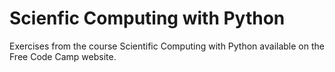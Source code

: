# Scienfic Computing with Python

Exercises from the course Scientific Computing with Python available on the Free Code Camp website.